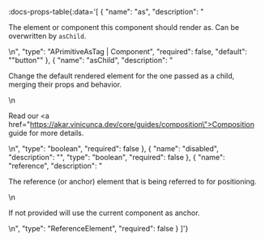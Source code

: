 <!-- This file was automatic generated. Do not edit it manually -->

:docs-props-table{:data='[
  {
    "name": "as",
    "description": "<p>The element or component this component should render as. Can be overwritten by <code>asChild</code>.</p>\n",
    "type": "APrimitiveAsTag | Component",
    "required": false,
    "default": "\"button\""
  },
  {
    "name": "asChild",
    "description": "<p>Change the default rendered element for the one passed as a child, merging their props and behavior.</p>\n<p>Read our <a href=\"https://akar.vinicunca.dev/core/guides/composition\">Composition</a> guide for more details.</p>\n",
    "type": "boolean",
    "required": false
  },
  {
    "name": "disabled",
    "description": "",
    "type": "boolean",
    "required": false
  },
  {
    "name": "reference",
    "description": "<p>The reference (or anchor) element that is being referred to for positioning.</p>\n<p>If not provided will use the current component as anchor.</p>\n",
    "type": "ReferenceElement",
    "required": false
  }
]'} 
